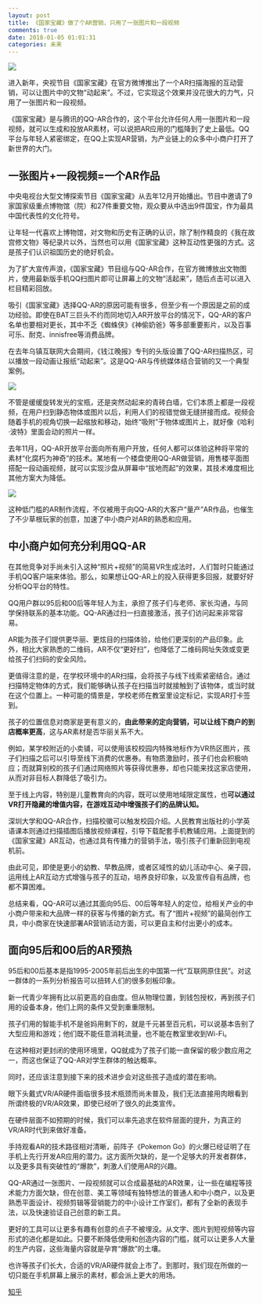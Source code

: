 ```yaml
---
layout: post
title: 《国家宝藏》做了个AR营销，只用了一张图片和一段视频
comments: true
date: 2018-01-05 01:01:31
categories: 未来
---
```


![](https://ws1.sinaimg.cn/large/4b91f9d5ly1fvlv1w5radj20p10gytl1.jpg)

进入新年，央视节目《国家宝藏》在官方微博推出了一个AR扫描海报的互动营销，可以让图片中的文物“动起来”。不过，它实现这个效果并没花很大的力气，只用了一张图片和一段视频。

《国家宝藏》是与腾讯的QQ-AR合作的，这个平台允许任何人用一张图片和一段视频，就可以生成和投放AR素材，可以说把AR应用的门槛降到了史上最低。QQ平台与年轻人紧密绑定，在QQ上实现AR营销，为产业链上的众多中小商户打开了新世界的大门。

**一张图片+一段视频=一个AR作品**
--------------------

中央电视台大型文博探索节目《国家宝藏》从去年12月开始播出。节目中邀请了9家国家级重点博物馆（院）和27件重要文物，观众要从中选出9件国宝，作为最具中国代表性的文化符号。

让年轻一代喜欢上博物馆，对文物和历史有正确的认识，除了制作精良的《我在故宫修文物》等纪录片以外，当然也可以用《国家宝藏》这种互动性更强的方式。这是孩子们认识祖国历史的绝好机会。

为了扩大宣传声浪，《国家宝藏》节目组与QQ-AR合作，在官方微博放出文物图片，使用最新版手机QQ扫图片即可让屏幕上的文物“活起来”，随后点击可以进入栏目精彩回放。

吸引《国家宝藏》选择QQ-AR的原因可能有很多，但至少有一个原因是之前的成功经验。即使在BAT三巨头不约而同地切入AR开放平台的情况下，QQ-AR的客户名单也要相对更长，其中不乏《蜘蛛侠》《神偷奶爸》等多部重要影片，以及百事可乐、耐克、innisfree等消费品牌。

在去年乌镇互联网大会期间，《钱江晚报》专刊的头版设置了QQ-AR扫描热区，可以播放一段动画让报纸“动起来”。这是QQ-AR与传统媒体结合营销的又一个典型案例。

![](https://pic4.zhimg.com/80/v2-370dd8d309fd16275da09200ac74b8fd_hd.jpg)

不管是缓缓旋转发光的宝瓶，还是突然动起来的青砖白墙，它们本质上都是一段视频，在用户扫到静态物体或图片以后，利用人们的视错觉做无缝拼接而成。视频会随着手机的视角切换一起缩放和移动，始终“吸附”于物体或图片上，就好像《哈利·波特》里面会动的照片一样。

去年11月，QQ-AR开放平台面向所有用户开放，任何人都可以体验这种将平常的素材“化腐朽为神奇”的技术。某地有一个楼盘使用QQ-AR做营销，用售楼平面图搭配一段动画视频，就可以实现沙盘从屏幕中“拔地而起”的效果，其技术难度相比其他方案大为降低。

![](https://pic1.zhimg.com/80/v2-07102f71453c0057fe3ac3bf0d5a58e7_hd.jpg)

这种低门槛的AR制作流程，不仅被用于向QQ-AR的大客户“量产”AR作品，也催生了不少草根玩家的创意，加速了中小商户对AR的熟悉和应用。

**中小商户如何充分利用QQ-AR**
-------------------

在其他竞争对手尚未引入这种“照片+视频”的简易VR生成法时，人们暂时只能通过手机QQ客户端来体验。那么，如果想让QQ-AR上的投入获得更多回报，就要好好分析QQ平台的特性。

QQ用户群以95后和00后等年轻人为主，承担了孩子们与老师、家长沟通，与同学保持联系的基本功能。QQ-AR通过扫一扫直接激活，孩子们访问起来非常容易。

AR能为孩子们提供更华丽、更炫目的扫描体验，给他们更深刻的产品印象。此外，相比大家熟悉的二维码，AR不仅“更好扫”，也降低了二维码网址失效或变更给孩子们扫码的安全风险。

更值得注意的是，在学校环境中的AR扫描，会将孩子与线下线索紧密结合。通过扫描特定物体的方式，我们能够确认孩子在扫描当时就接触到了该物体，或当时就在这个位置上。一种可能的情景是，学校老师在教室里设定标记，实现AR打卡签到。

孩子的位置信息对商家是更有意义的，**由此带来的定向营销，可以让线下商户的到店概率更高**，这与AR素材是否华丽关系不大。

例如，某学校附近的小卖铺，可以使用该校校园内特殊地标作为VR热区图片，孩子们扫描之后可以引导至线下消费的优惠券。有物质激励时，孩子们也会积极响应；而就算别校的孩子们通过网络照片等获得优惠券，却也只能来找这家店使用，从而对非目标人群降低了吸引力。

至于线上内容，特别是儿童教育向的内容，既可以使用地域限定属性，也**可以通过VR打开隐藏的增值内容，在游戏互动中增强孩子们的品牌认知。**

深圳大学和QQ-AR合作，扫描校徽可以触发校园介绍。人民教育出版社的小学英语课本则通过扫描插图后播放视频课程，引导下载配套手机教辅应用。上面提到的《国家宝藏》AR互动，也通过具有传播力的营销手法，吸引孩子们重新回到电视机前。

由此可见，即使是更小的幼教、早教品牌，或者区域性的幼儿活动中心、亲子园，运用线上AR互动方式增强与孩子的互动，培养良好印象，以及宣传自有品牌，也都不算困难。

总结来看，QQ-AR可以通过其面向95后、00后等年轻人的定位，给相关产业的中小商户带来和大品牌一样的获客与传播的新方式。有了“图片+视频”的最简创作工具，中小商家在快速部署AR营销活动方面，可以更自主和付出更小的成本。

**面向95后和00后的AR预热**
------------------

95后和00后基本是指1995-2005年前后出生的中国第一代“互联网原住民”。对这一群体的一系列分析报告可以扭转人们的很多刻板印象。  

新一代青少年拥有比以前更高的自由度。但从物理位置，到钱包授权，再到孩子们用的设备本身，他们上网的条件又受到重重限制。

孩子们用的智能手机不是爸妈用剩下的，就是千元甚至百元机，可以说基本告别了大型应用和游戏；他们既不能任意消耗流量，也不能在教室里收到Wi-Fi。

在这种相对更封闭的使用环境里，QQ就成为了孩子们能一直保留的极少数应用之一，而这也保证了QQ-AR对学生群体的触达概率。  

同时，还应该注意到接下来的技术进步会对这些孩子造成的潜在影响。  

眼下头戴式VR/AR硬件面临很多技术瓶颈而尚未普及，我们无法直接用肉眼看到所谓终极的VR/AR效果，即使已经听了很久的此类宣传。

在硬件层面不如预期的时候，我们可以率先追求在软件层面的提升，为真正的VR/AR时代到来做好准备。  

手持观看AR的技术路径相对清晰，前阵子《Pokemon Go》的火爆已经证明了在手机上先行开发AR应用的潜力。这方面所欠缺的，是一个足够大的开发者群体，以及更多具有突破性的“爆款”，刺激人们使用AR的兴趣。  

QQ-AR通过一张图片、一段视频就可以合成最基础的AR效果，让一些在编程等技术能力方面欠缺，但在创意、美工等领域有独特想法的普通人和中小商户，以及更熟悉平面设计、视频剪辑等营销能力的中小设计工作室们，都有了全新的表现手法，以及快速验证自己创意的新工具。  

更好的工具可以让更多有趣有创意的点子不被埋没。从文字、图片到短视频等内容形式的进化都是如此。只要不断降低使用和创造内容的门槛，就可以让更多人大量的生产内容，这些海量内容就是孕育“爆款”的土壤。  

也许等孩子们长大，合适的VR/AR硬件就会上市了。到那时，我们现在所做的一切只能在手机屏幕上展示的素材，都会派上更大的用场。

[知乎](https://zhuanlan.zhihu.com/p/32671566)